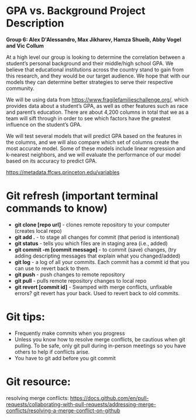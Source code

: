 # GPA vs. Background Project Description
**Group 6: Alex D'Alessandro, Max Jikharev, Hamza Shueib, Abby Vogel and Vic Collum**

At a high level our group is looking to determine the correlation between a student’s personal background and their middle/high school GPA. We believe that educational institutions across the country stand to gain from this research, and they would be our target audience. We hope that with our models they can determine better strategies to serve their respective community. 


We will be using data from https://www.fragilefamilieschallenge.org/, which provides data about a student’s GPA, as well as other features such as race and parent’s education. There are about 4,200 columns in total that we as a team will sift through in order to see which factors have the greatest influence on the student’s GPA.


We will test several models that will predict GPA based on the features in the columns, and we will also compare which set of columns create the most accurate model. Some of these models include linear regression and k-nearest neighbors, and we will evaluate the performance of our model based on its accuracy to predict GPA.


https://metadata.ffcws.princeton.edu/variables


# Git refresh (important terminal commands to know)
- **git clone [repo url]** - clones remote repository to your computer (creates local repo)
- **git add .** - to stage all changes for commit (that period is intentional)
- **git status** - tells you which files are in staging area (i.e., added) 
- **git commit -m [commit message]** - to commit (save) changes, (try adding descripting messages that explain what you changed/added)
- **git log** - a log of all your commits. Each commit has a commit id that you can use to revert back to them. 
- **git push** - push changes to remote repository 
- **git pull** - pulls remote repository changes to local repo 
- **git revert [commit id]** - Swamped with merge conflicts, unfixable errors? git revert has your back. Used to revert back to old commits. 

# Git tips:
- Frequently make commits when you progress 
- Unless you know how to resolve merge conflicts, be cautious when git pulling. To be safe, only git pull during in-person meetings so you have others to help if conflicts arise.
- You have to git add before you git commit

# Git resource:
 resolving merge conflicts: https://docs.github.com/en/pull-requests/collaborating-with-pull-requests/addressing-merge-conflicts/resolving-a-merge-conflict-on-github
